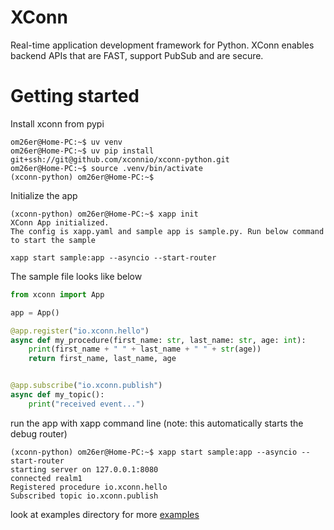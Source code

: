 # XConn
Real-time application development framework for Python. XConn enables backend APIs that are FAST, support PubSub and
are secure.

# Getting started
Install xconn from pypi
```shell
om26er@Home-PC:~$ uv venv
om26er@Home-PC:~$ uv pip install git+ssh://git@github.com/xconnio/xconn-python.git
om26er@Home-PC:~$ source .venv/bin/activate
(xconn-python) om26er@Home-PC:~$
```
Initialize the app
```shell
(xconn-python) om26er@Home-PC:~$ xapp init
XConn App initialized.
The config is xapp.yaml and sample app is sample.py. Run below command to start the sample

xapp start sample:app --asyncio --start-router
```
The sample file looks like below
```python
from xconn import App

app = App()

@app.register("io.xconn.hello")
async def my_procedure(first_name: str, last_name: str, age: int):
    print(first_name + " " + last_name + " " + str(age))
    return first_name, last_name, age


@app.subscribe("io.xconn.publish")
async def my_topic():
    print("received event...")
```
run the app with xapp command line (note: this automatically starts the debug router)
```shell
(xconn-python) om26er@Home-PC:~$ xapp start sample:app --asyncio --start-router
starting server on 127.0.0.1:8080
connected realm1
Registered procedure io.xconn.hello
Subscribed topic io.xconn.publish
```
look at examples directory for more [examples](examples)
